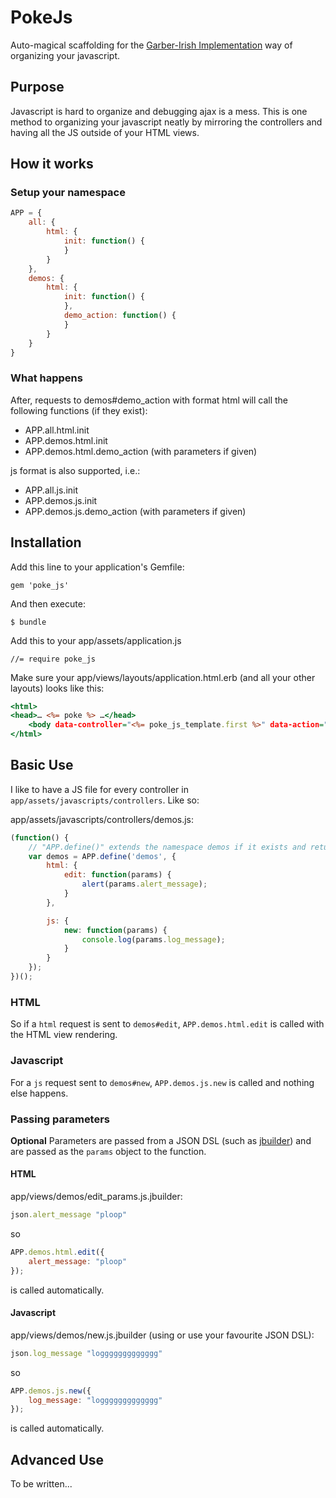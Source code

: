 # PokeJs
Auto-magical scaffolding for the [Garber-Irish Implementation](http://viget.com/inspire/extending-paul-irishs-comprehensive-dom-ready-execution) way of organizing your javascript.

## Purpose
Javascript is hard to organize and debugging ajax is a mess. This is one method to organizing your javascript neatly by mirroring the controllers and having all the JS outside of your HTML views.

## How it works
### Setup your namespace
```javascript
APP = {
	all: {
		html: {
			init: function() {
			}
		}
	},
	demos: {
		html: {
			init: function() {
			},
			demo_action: function() {
			}
		}
	}
}
```
### What happens
After, requests to demos#demo_action with format html will call the following functions (if they exist):
* APP.all.html.init
* APP.demos.html.init
* APP.demos.html.demo_action (with parameters if given)

js format is also supported, i.e.:
* APP.all.js.init
* APP.demos.js.init
* APP.demos.js.demo_action (with parameters if given)

## Installation
Add this line to your application's Gemfile:

    gem 'poke_js'

And then execute:

    $ bundle

Add this to your app/assets/application.js

    //= require poke_js

Make sure your app/views/layouts/application.html.erb (and all your other layouts) looks like this:
```html.erb
<html>
<head>… <%= poke %> …</head>
    <body data-controller="<%= poke_js_template.first %>" data-action="<%= poke_js_template.last %>">…</body>
</html>
```

## Basic Use
I like to have a JS file for every controller in `app/assets/javascripts/controllers`. Like so:

app/assets/javascripts/controllers/demos.js:
```javascript
(function() {
	// "APP.define()" extends the namespace demos if it exists and returns it. This allows me to access "demos" with typing "APP.demos".
	var demos = APP.define('demos', {
		html: {
			edit: function(params) {
				alert(params.alert_message);
			}
		},

		js: {
			new: function(params) {
				console.log(params.log_message);
			}
		}
	});
})();
```
### HTML
So if a `html` request is sent to `demos#edit`, `APP.demos.html.edit` is called with the HTML view rendering.

### Javascript
For a `js` request sent to `demos#new`, `APP.demos.js.new` is called and nothing else happens.

### Passing parameters
__Optional__ Parameters are passed from a JSON DSL (such as [jbuilder](https://github.com/rails/jbuilder/)) and are passed as the `params` object to the function.

#### HTML
app/views/demos/edit_params.js.jbuilder:
```ruby
json.alert_message "ploop"
```
so 
```javascript
APP.demos.html.edit({
	alert_message: "ploop"
});
```
is called automatically.

#### Javascript
app/views/demos/new.js.jbuilder (using  or use your favourite JSON DSL):
```ruby
json.log_message "loggggggggggggg"
```
so
```javascript
APP.demos.js.new({
	log_message: "loggggggggggggg"
});
```
is called automatically.

## Advanced Use
To be written...

